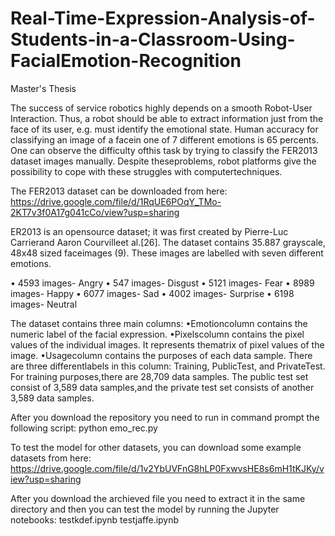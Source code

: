 # Real-Time-Expression-Analysis-of-Students-in-a-Classroom-Using-FacialEmotion-Recognition
Master's Thesis


The success of service robotics highly depends on a smooth Robot-User Interaction. Thus, a robot should be able to extract information
just from the face of its user, e.g. must identify the emotional state. Human accuracy for classifying an image of a facein one of
7 different emotions is 65 percents.  One can observe the difficulty ofthis task by trying to classify the FER2013 dataset 
images manually. Despite theseproblems, robot platforms give the possibility to cope with these struggles with computertechniques.

The FER2013 dataset can be downloaded from here:
https://drive.google.com/file/d/1RqUE6POqY_TMo-2KT7v3f0A17g041cCo/view?usp=sharing

ER2013 is an opensource dataset; it was first created by Pierre-Luc Carrierand Aaron Courvilleet al.[26]. 
The dataset contains 35.887 grayscale, 48x48 sized faceimages (9). These images are labelled with seven different emotions.

•  4593 images- Angry
•  547 images- Disgust
•  5121 images- Fear
•  8989 images- Happy
•  6077 images- Sad
•  4002 images- Surprise
•  6198 images- Neutral

The dataset contains three main columns:
  •Emotioncolumn contains the numeric label of the facial expression.
  •Pixelscolumn contains the pixel values of the individual images. It represents thematrix of pixel values of the image.
  •Usagecolumn contains the purposes of each data sample. There are three differentlabels in this column: 
   Training, PublicTest, and PrivateTest. For training purposes,there are 28,709 data samples. 
   The public test set consist of 3,589 data samples,and the private test set consists of another 3,589 data samples.


After you download the repository you need to run in command prompt the following script:
python emo_rec.py

To test the model for other datasets, you can download some example datasets from here:
https://drive.google.com/file/d/1v2YbUVFnG8hLP0FxwvsHE8s6mH1tKJKy/view?usp=sharing

After you download the archieved file you need to extract it in the same directory and then you can test the model by running
the Jupyter notebooks:
testkdef.ipynb
testjaffe.ipynb

